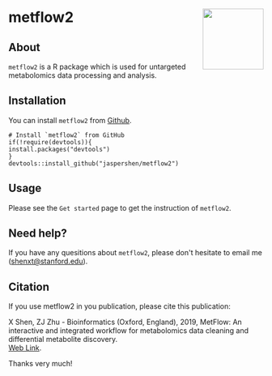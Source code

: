 
<!-- README.md is generated from README.Rmd. Please edit that file -->

# metflow2 <img src="man/figures/metflow2_logo.png" align="right" alt="" width="120" />

## About

`metflow2` is a R package which is used for untargeted metabolomics data processing and analysis.


## Installation

You can install `metflow2` from [Github](https://github.com/jaspershen/metflow2).

```
# Install `metflow2` from GitHub
if(!require(devtools)){
install.packages("devtools")
}
devtools::install_github("jaspershen/metflow2")
```
## Usage

Please see the `Get started` page to get the instruction of `metflow2`.

## Need help?

If you have any quesitions about `metflow2`, please don't hesitate to email me (shenxt@stanford.edu). 

## Citation

If you use metflow2 in you publication, please cite this publication:   

X Shen, ZJ Zhu - Bioinformatics (Oxford, England), 2019, MetFlow: An interactive and integrated workflow for metabolomics data cleaning and differential metabolite discovery.    
[Web Link](https://www.researchgate.net/profile/Xiaotao_Shen/publication/330410794_MetFlow_An_Interactive_and_Integrated_Workflow_for_Metabolomics_Data_Cleaning_and_Differential_Metabolite_Discovery/links/5cb3ca7892851c8d22ec3a89/MetFlow-An-Interactive-and-Integrated-Workflow-for-Metabolomics-Data-Cleaning-and-Differential-Metabolite-Discovery.pdf).  

Thanks very much!

